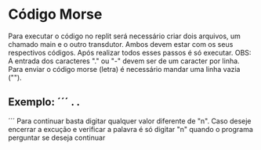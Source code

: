 # Código Morse

Para executar o código no replit será necessário criar dois arquivos, um chamado main e o outro transdutor. Ambos devem estar com os seus respectivos códigos.
Após realizar todos esses passos é só executar.
OBS: A entrada dos caracteres "." ou "-" devem ser de um caracter por linha. Para enviar o código morse (letra) é necessário mandar uma linha vazia ("").

Exemplo:
´´´
.
.
-
´´´
Para continuar basta digitar qualquer valor diferente de "n". 
Caso deseje encerrar a excução e verificar a palavra é só digitar "n" quando o programa perguntar se deseja continuar
